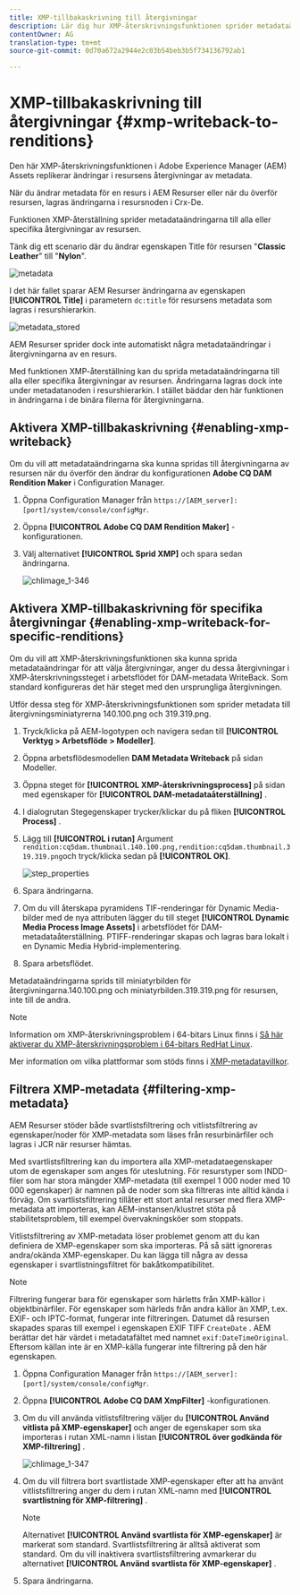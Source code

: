 ```yaml
---
title: XMP-tillbakaskrivning till återgivningar
description: Lär dig hur XMP-återskrivningsfunktionen sprider metadataändringar för en resurs till alla eller vissa återgivningar av resursen.
contentOwner: AG
translation-type: tm+mt
source-git-commit: 0d70a672a2944e2c03b54beb3b5f734136792ab1

---
```



# XMP-tillbakaskrivning till återgivningar {#xmp-writeback-to-renditions}

Den här XMP-återskrivningsfunktionen i Adobe Experience Manager (AEM) Assets replikerar ändringar i resursens återgivningar av metadata.

När du ändrar metadata för en resurs i AEM Resurser eller när du överför resursen, lagras ändringarna i resursnoden i Crx-De.

Funktionen XMP-återställning sprider metadataändringarna till alla eller specifika återgivningar av resursen.

Tänk dig ett scenario där du ändrar egenskapen Title för resursen &quot;**Classic Leather**&quot; till &quot;**Nylon**&quot;.

![metadata](assets/metadata.png)

I det här fallet sparar AEM Resurser ändringarna av egenskapen **[!UICONTROL Title]** i parametern `dc:title` för resursens metadata som lagras i resurshierarkin.

![metadata_stored](assets/metadata_stored.png)

AEM Resurser sprider dock inte automatiskt några metadataändringar i återgivningarna av en resurs.

Med funktionen XMP-återställning kan du sprida metadataändringarna till alla eller specifika återgivningar av resursen. Ändringarna lagras dock inte under metadatanoden i resurshierarkin. I stället bäddar den här funktionen in ändringarna i de binära filerna för återgivningarna.

## Aktivera XMP-tillbakaskrivning {#enabling-xmp-writeback}

Om du vill att metadataändringarna ska kunna spridas till återgivningarna av resursen när du överför den ändrar du konfigurationen **Adobe CQ DAM Rendition Maker** i Configuration Manager.

1. Öppna Configuration Manager från `https://[AEM_server]:[port]/system/console/configMgr`.
1. Öppna **[!UICONTROL Adobe CQ DAM Rendition Maker]** -konfigurationen.
1. Välj alternativet **[!UICONTROL Sprid XMP]** och spara sedan ändringarna.

   ![chlimage_1-346](assets/chlimage_1-346.png)

## Aktivera XMP-tillbakaskrivning för specifika återgivningar {#enabling-xmp-writeback-for-specific-renditions}

Om du vill att XMP-återskrivningsfunktionen ska kunna sprida metadataändringar för att välja återgivningar, anger du dessa återgivningar i XMP-återskrivningssteget i arbetsflödet för DAM-metadata WriteBack. Som standard konfigureras det här steget med den ursprungliga återgivningen.

Utför dessa steg för XMP-återskrivningsfunktionen som sprider metadata till återgivningsminiatyrerna 140.100.png och 319.319.png.

1. Tryck/klicka på AEM-logotypen och navigera sedan till **[!UICONTROL Verktyg > Arbetsflöde > Modeller]**.
1. Öppna arbetsflödesmodellen **DAM Metadata Writeback** på sidan Modeller.
1. Öppna steget för **[!UICONTROL XMP-återskrivningsprocess]** på sidan med egenskaper för **[!UICONTROL DAM-metadataåterställning]** .
1. I dialogrutan Stegegenskaper trycker/klickar du på fliken **[!UICONTROL Process]** .
1. Lägg till **[!UICONTROL i rutan]** Argument `rendition:cq5dam.thumbnail.140.100.png,rendition:cq5dam.thumbnail.319.319.png`och tryck/klicka sedan på **[!UICONTROL OK]**.

   ![step_properties](assets/step_properties.png)

1. Spara ändringarna.
1. Om du vill återskapa pyramidens TIF-renderingar för Dynamic Media-bilder med de nya attributen lägger du till steget **[!UICONTROL Dynamic Media Process Image Assets]** i arbetsflödet för DAM-metadataåterställning.
PTIFF-renderingar skapas och lagras bara lokalt i en Dynamic Media Hybrid-implementering.

1. Spara arbetsflödet.

Metadataändringarna sprids till miniatyrbilden för återgivningarna.140.100.png och miniatyrbilden.319.319.png för resursen, inte till de andra.

>[!NOTE]
>
>Information om XMP-återskrivningsproblem i 64-bitars Linux finns i [Så här aktiverar du XMP-återskrivningsproblem i 64-bitars RedHat Linux](https://helpx.adobe.com/experience-manager/kb/enable-xmp-write-back-64-bit-redhat.html).
>
>Mer information om vilka plattformar som stöds finns i [XMP-metadatavillkor](/help/sites-deploying/technical-requirements.md#requirements-for-aem-assets-xmp-metadata-write-back).

## Filtrera XMP-metadata {#filtering-xmp-metadata}

AEM Resurser stöder både svartlistsfiltrering och vitlistsfiltrering av egenskaper/noder för XMP-metadata som läses från resurbinärfiler och lagras i JCR när resurser hämtas.

Med svartlistsfiltrering kan du importera alla XMP-metadataegenskaper utom de egenskaper som anges för uteslutning. För resurstyper som INDD-filer som har stora mängder XMP-metadata (till exempel 1 000 noder med 10 000 egenskaper) är namnen på de noder som ska filtreras inte alltid kända i förväg. Om svartlistsfiltrering tillåter ett stort antal resurser med flera XMP-metadata att importeras, kan AEM-instansen/klustret stöta på stabilitetsproblem, till exempel övervakningsköer som stoppats.

Vitlistsfiltrering av XMP-metadata löser problemet genom att du kan definiera de XMP-egenskaper som ska importeras. På så sätt ignoreras andra/okända XMP-egenskaper. Du kan lägga till några av dessa egenskaper i svartlistningsfiltret för bakåtkompatibilitet.

>[!NOTE]
>
>Filtrering fungerar bara för egenskaper som härletts från XMP-källor i objektbinärfiler. För egenskaper som härleds från andra källor än XMP, t.ex. EXIF- och IPTC-format, fungerar inte filtreringen. Datumet då resursen skapades sparas till exempel i egenskapen EXIF TIFF `CreateDate` . AEM berättar det här värdet i metadatafältet med namnet `exif:DateTimeOriginal`. Eftersom källan inte är en XMP-källa fungerar inte filtrering på den här egenskapen.

1. Öppna Configuration Manager från `https://[AEM_server]:[port]/system/console/configMgr`.
1. Öppna **[!UICONTROL Adobe CQ DAM XmpFilter]** -konfigurationen.
1. Om du vill använda vitlistsfiltrering väljer du **[!UICONTROL Använd vitlista på XMP-egenskaper]** och anger de egenskaper som ska importeras i rutan XML-namn i listan **[!UICONTROL över godkända för XMP-filtrering]** .

   ![chlimage_1-347](assets/chlimage_1-347.png)

1. Om du vill filtrera bort svartlistade XMP-egenskaper efter att ha använt vitlistsfiltrering anger du dem i rutan XML-namn med **[!UICONTROL svartlistning för XMP-filtrering]** .

   >[!NOTE]
   >
   >Alternativet **[!UICONTROL Använd svartlista för XMP-egenskaper]** är markerat som standard. Svartlistsfiltrering är alltså aktiverat som standard. Om du vill inaktivera svartlistsfiltrering avmarkerar du alternativet **[!UICONTROL Använd svartlista för XMP-egenskaper]** .

1. Spara ändringarna.


